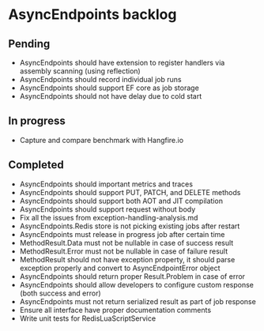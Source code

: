 # AsyncEndpoints backlog

## Pending

- AsyncEndpoints should have extension to register handlers via assembly scanning (using reflection)
- AsyncEndpoints should record individual job runs
- AsyncEndpoints should support EF core as job storage
- AsyncEndpoints should not have delay due to cold start

## In progress

- Capture and compare benchmark with Hangfire.io

## Completed

- AsyncEndpoints should important metrics and traces
- AsyncEndpoints should support PUT, PATCH, and DELETE methods
- AsyncEndpoints should support both AOT and JIT compilation
- AsyncEndpoints should support request without body
- Fix all the issues from exception-handling-analysis.md
- AsyncEndpoints.Redis store is not picking existing jobs after restart
- AsyncEndpoints must release in progress job after certain time
- MethodResult.Data must not be nullable in case of success result
- MethodResult.Error must not be nullable in case of failure result
- MethodResult should not have exception property, it should parse exception properly and convert to AsyncEndpointError object
- AsyncEndpoints should return proper Result.Problem in case of error
- AsyncEndpoints should allow developers to configure custom response (both success and error)
- AsyncEndpoints must not return serialized result as part of job response
- Ensure all interface have proper documentation comments
- Write unit tests for RedisLuaScriptService
